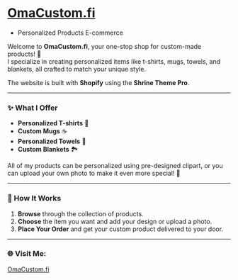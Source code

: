 # [OmaCustom.fi](http://OmaCustom.fi)
 - Personalized Products E-commerce

Welcome to **OmaCustom.fi**, your one-stop shop for custom-made products! 🎉  
I specialize in creating personalized items like t-shirts, mugs, towels, and blankets, all crafted to match your unique style.  

The website is built with **Shopify** using the **Shrine Theme Pro**.

---

### ✨ What I Offer

- **Personalized T-shirts** 👕  
- **Custom Mugs** ☕  
- **Personalized Towels** 🛁  
- **Custom Blankets** 🏞️  

All of my products can be personalized using pre-designed clipart, or you can upload your own photo to make it even more special! 📸

---

### 🌟 How It Works

1. **Browse** through the collection of products.
2. **Choose** the item you want and add your design or upload a photo.
3. **Place Your Order** and get your custom product delivered to your door.

---

### 🌐 Visit Me:  
[OmaCustom.fi](http://OmaCustom.fi)
